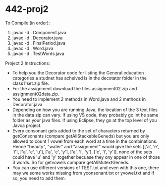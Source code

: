 # 442-proj2

To Compile (in order):
1. javac -d . Component.java
2. javac -d . Decorator.java
3. javac -d . FinalPeriod.java
4. javac -d . Word.java
5. javac -d . TestWords.java

Project 2 Instructions:
- To help you the Decorator code for listing the General education categories a studnet has acheived is in the decotator folder in the class11set.zip file.
- For the assignment download the files assignment02.zip and assignment02data.zip.
- You need to implement 2 methods in Word.java and 2 methods in Decorator.java.
- Depending on how you are running Java, the location of the 3 text files in the data zip can vary. If using VS code, they probably go int he same folder as your java files. If using Eclipse, they go at the top level of you Javca project.
- Every consonant gets added to the set of characters returned by getConsonants (compare getAllStackableGeneds) but you are only allowed to count 1 vowel from each word at a time in the combinations. Hence "beauty", "water" and "assignment" would give the sets [['a', 'e', 'i'], ['a', 'e', 'u'], ['a', 'e', 'y'], ['a', 'i', 'y'], ['e', 'i', 'y']], none of the sets could have 'u' and 'y' together becuase they ony appear in one of those 3 words. So for getvowels compare getAllMutextGeneds.
- You can use different versions of TEST.txt and even with this one, there may we some works missing from yconsonant.txt or yvowel.txt and if so, you need to add them.

  
